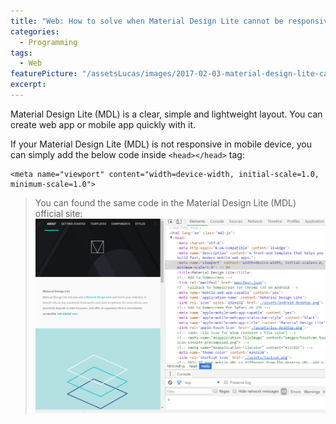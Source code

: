 ```yaml
---
title: "Web: How to solve when Material Design Lite cannot be responsive"
categories:
  - Programming
tags:
  - Web
featurePicture: "/assetsLucas/images/2017-02-03-material-design-lite-cannot-be-responsive-featurePicture.png"
excerpt:
---
```


Material Design Lite (MDL) is a clear, simple and lightweight layout. You can create web app or mobile app quickly with it.

If your Material Design Lite (MDL) is not responsive in mobile device, you can simply add the below code inside `<head></head>` tag:


```
<meta name="viewport" content="width=device-width, initial-scale=1.0, minimum-scale=1.0">
```

>You can found the same code in the Material Design Lite (MDL) official site:
>![Image](/assetsLucas/images/2017-02-03-material-design-lite-cannot-be-responsive-content-1.png)

